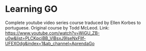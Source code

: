 # Learning GO

Complete youtube video series course traduced by Ellen Korbes to portuguese.
Original course by Todd McLeod.
Link: <https://www.youtube.com/watch?v=WiGU_ZB-u0w&list=PLCKpcjBB_VlBsxJ9IseNxFllf-UFEXOdg&index=1&ab_channel=AprendaGo>
